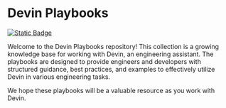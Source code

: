 # Devin Playbooks

[![Static Badge](https://img.shields.io/badge/Build%20with%20Devin-8A2BE2)](https://www.cognition-labs.com/introducing-devin)

Welcome to the Devin Playbooks repository! This collection is a growing knowledge base for working with Devin, an engineering assistant. The playbooks are designed to provide engineers and developers with structured guidance, best practices, and examples to effectively utilize Devin in various engineering tasks.

We hope these playbooks will be a valuable resource as you work with Devin.
